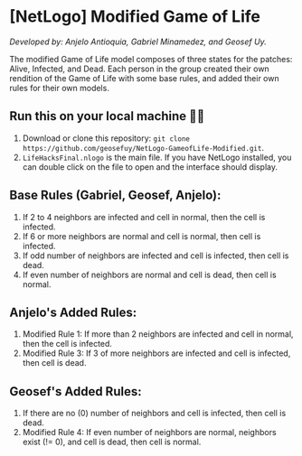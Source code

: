 # [NetLogo] Modified Game of Life

*Developed by: Anjelo Antioquia, Gabriel Minamedez, and Geosef Uy.*

The modified Game of Life model composes of three states for the patches: Alive, Infected, and Dead. Each person in the group created their own rendition of the Game of Life with some base rules, and added their own rules for their own models.

## Run this on your local machine 👨‍💻
1. Download or clone this repository: `git clone https://github.com/geosefuy/NetLogo-GameofLife-Modified.git`.
2. `LifeHacksFinal.nlogo` is the main file. If you have NetLogo installed, you can double click on the file to open and the interface should display.

## Base Rules (Gabriel, Geosef, Anjelo):
1. If 2 to 4 neighbors are infected and cell in normal, then the cell is infected.
2. If 6 or more neighbors are normal and cell is normal, then cell is infected.
3. If odd number of neighbors are infected and cell is infected, then cell is dead.
4. If even number of neighbors are normal and cell is dead, then cell is normal.

## Anjelo's Added Rules:
1. Modified Rule 1: If more than 2 neighbors are infected and cell in normal, then the cell is infected.
2. Modified Rule 3: If 3 of more neighbors are infected and cell is infected, then cell is dead.

## Geosef's Added Rules:
1. If there are no (0) number of neighbors and cell is infected, then cell is dead.
2. Modified Rule 4: If even number of neighbors are normal, neighbors exist (!= 0), and cell is dead, then cell is normal.